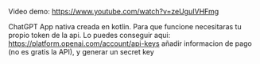 Video demo: https://www.youtube.com/watch?v=zeUguIVHFmg


ChatGPT App nativa creada en kotlin. 
Para que funcione necesitaras tu propio token de la api. Lo puedes conseguir aqui: https://platform.openai.com/account/api-keys añadir informacion de pago (no es gratis la API), y generar un secret key
